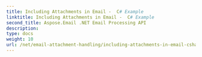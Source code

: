 ```yaml
---
title: Including Attachments in Email -  C# Example
linktitle: Including Attachments in Email -  C# Example
second_title: Aspose.Email .NET Email Processing API
description: 
type: docs
weight: 10
url: /net/email-attachment-handling/including-attachments-in-email-csharp-example/
---
```

